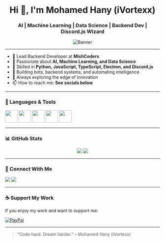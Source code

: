 <h1 align="center">Hi 👋, I'm Mohamed Hany (iVortexx)</h1>
<h3 align="center">AI | Machine Learning | Data Science | Backend Dev | Discord.js Wizard</h3>

<p align="center">
  <img src="https://raw.githubusercontent.com/iVortexx/iVortexx/main/banner.gif" alt="Banner" />
</p>

---

- 🔭 Lead Backend Developer at **MishCoders**
- 🧠 Passionate about **AI, Machine Learning, and Data Science**
- 🧪 Skilled in **Python, JavaScript, TypeScript, Electron, and Discord.js**
- 🧩 Building bots, backend systems, and automating intelligence
- 🌱 Always exploring the edge of innovation
- 📫 How to reach me: **See socials below**

---

### 🧰 Languages & Tools
<p align="left">
  <img src="https://cdn.jsdelivr.net/gh/devicons/devicon/icons/python/python-original.svg" width="40" height="40"/>
  <img src="https://cdn.jsdelivr.net/gh/devicons/devicon/icons/javascript/javascript-original.svg" width="40" height="40"/>
  <img src="https://cdn.jsdelivr.net/gh/devicons/devicon/icons/typescript/typescript-original.svg" width="40" height="40"/>
  <img src="https://cdn.jsdelivr.net/gh/devicons/devicon/icons/nodejs/nodejs-original.svg" width="40" height="40"/>
  <img src="https://cdn.jsdelivr.net/gh/devicons/devicon/icons/electron/electron-original.svg" width="40" height="40"/>
</p>

---

### 📊 GitHub Stats

<p align="center">
  <img src="https://github-readme-stats.vercel.app/api?username=iVortexx&show_icons=true&theme=radical" />
  <img src="https://github-readme-stats.vercel.app/api/top-langs/?username=iVortexx&layout=compact&theme=radical" />
</p>

---

### 🔗 Connect With Me

<p align="left">
  <a href="https://discord.com/users/67i_" target="_blank"><img src="https://img.shields.io/badge/Discord-5865F2?style=for-the-badge&logo=discord&logoColor=white"/></a>
  <a href="https://www.linkedin.com/in/mohamed-hany-269843280/" target="_blank"><img src="https://img.shields.io/badge/LinkedIn-0077B5?style=for-the-badge&logo=linkedin&logoColor=white"/></a>
</p>

---

### ☕ Support My Work

If you enjoy my work and want to support me:

[![PayPal](https://img.shields.io/badge/Donate-PayPal-0070BA.svg?style=for-the-badge&logo=paypal)](https://paypal.me/momorwe)

---

> “Code hard. Dream harder.” – Mohamed Hany (iVortexx)
